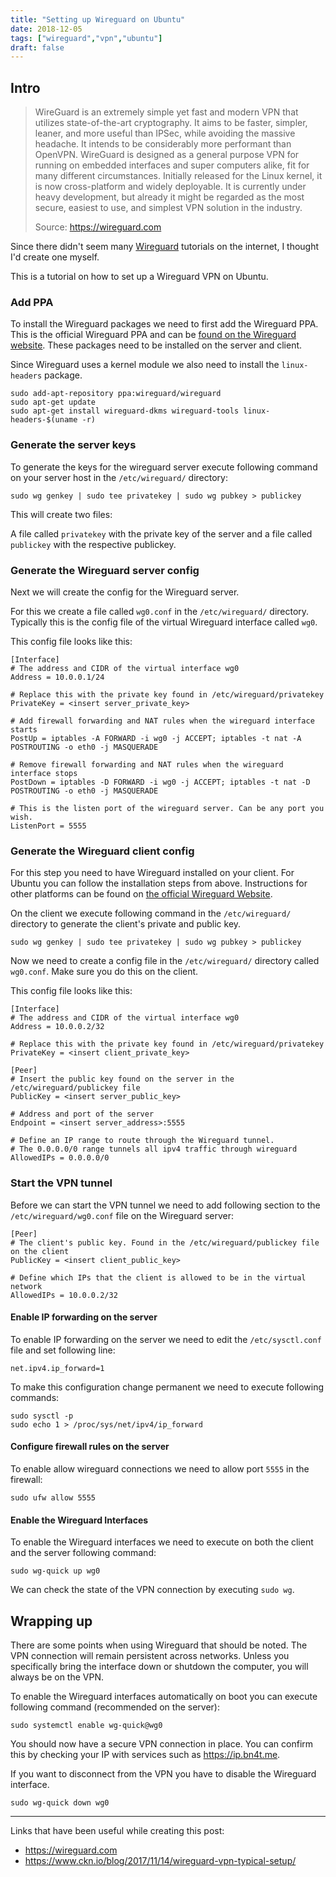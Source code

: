 ```yaml
---
title: "Setting up Wireguard on Ubuntu"
date: 2018-12-05
tags: ["wireguard","vpn","ubuntu"]
draft: false
---
```




## Intro

> WireGuard is an extremely simple yet fast and modern VPN that utilizes state-of-the-art cryptography. It aims to be faster, simpler, leaner, and more useful than IPSec, while avoiding the massive headache. It intends to be considerably more performant than OpenVPN. WireGuard is designed as a general purpose VPN for running on embedded interfaces and super computers alike, fit for many different circumstances. Initially released for the Linux kernel, it is now cross-platform and widely deployable. It is currently under heavy development, but already it might be regarded as the most secure, easiest to use, and simplest VPN solution in the industry.
>
> Source: https://wireguard.com

Since there didn't seem many [Wireguard](https://wireguard.com) tutorials on the internet, I thought I'd create one myself.

This is a tutorial on how to set up a Wireguard VPN on Ubuntu.



### Add PPA

To install the Wireguard packages we need to first add the Wireguard PPA. This is the official Wireguard PPA and can be [found on the Wireguard website](https://www.wireguard.com/install/). These packages need to be installed on the server and client.

Since Wireguard uses a kernel module we also need to install the `linux-headers` package.

````
sudo add-apt-repository ppa:wireguard/wireguard
sudo apt-get update
sudo apt-get install wireguard-dkms wireguard-tools linux-headers-$(uname -r)
````

### Generate the server keys

To generate the keys for the wireguard server execute following command on your server host in the `/etc/wireguard/` directory:

````
sudo wg genkey | sudo tee privatekey | sudo wg pubkey > publickey
````

This will create two files:

A file called `privatekey` with the private key of the server and a file called `publickey` with the respective publickey.


### Generate the Wireguard server config

Next we will create the config for the Wireguard server.

For this we create a file called `wg0.conf` in the `/etc/wireguard/` directory. Typically this is the config file of the virtual Wireguard interface called `wg0`.

This config file looks like this:

````
[Interface]
# The address and CIDR of the virtual interface wg0
Address = 10.0.0.1/24

# Replace this with the private key found in /etc/wireguard/privatekey
PrivateKey = <insert server_private_key>

# Add firewall forwarding and NAT rules when the wireguard interface starts
PostUp = iptables -A FORWARD -i wg0 -j ACCEPT; iptables -t nat -A POSTROUTING -o eth0 -j MASQUERADE

# Remove firewall forwarding and NAT rules when the wireguard interface stops
PostDown = iptables -D FORWARD -i wg0 -j ACCEPT; iptables -t nat -D POSTROUTING -o eth0 -j MASQUERADE

# This is the listen port of the wireguard server. Can be any port you wish.
ListenPort = 5555
````


### Generate the Wireguard client config

For this step you need to have Wireguard installed on your client. For Ubuntu you can follow the installation steps from above. Instructions for other platforms can be found on [the official Wireguard Website](https://www.wireguard.com/install/).

On the client we execute following command in the `/etc/wireguard/` directory to generate the client's private and public key.

````
sudo wg genkey | sudo tee privatekey | sudo wg pubkey > publickey
```` 

Now we need to create a config file in the `/etc/wireguard/` directory called `wg0.conf`. Make sure you do this on the client. 

This config file looks like this:

````
[Interface]
# The address and CIDR of the virtual interface wg0
Address = 10.0.0.2/32

# Replace this with the private key found in /etc/wireguard/privatekey
PrivateKey = <insert client_private_key>

[Peer]
# Insert the public key found on the server in the /etc/wireguard/publickey file
PublicKey = <insert server_public_key>

# Address and port of the server
Endpoint = <insert server_address>:5555

# Define an IP range to route through the Wireguard tunnel. 
# The 0.0.0.0/0 range tunnels all ipv4 traffic through wireguard
AllowedIPs = 0.0.0.0/0
````


### Start the VPN tunnel

Before we can start the VPN tunnel we need to add following section to the `/etc/wireguard/wg0.conf` file on the Wireguard server:

````
[Peer]
# The client's public key. Found in the /etc/wireguard/publickey file on the client
PublicKey = <insert client_public_key>

# Define which IPs that the client is allowed to be in the virtual network
AllowedIPs = 10.0.0.2/32
````


#### Enable IP forwarding on the server

To enable IP forwarding on the server we need to edit the `/etc/sysctl.conf` file and set following line:

````
net.ipv4.ip_forward=1
````

To make this configuration change permanent we need to execute following commands:

````
sudo sysctl -p
sudo echo 1 > /proc/sys/net/ipv4/ip_forward
````


#### Configure firewall rules on the server

To enable allow wireguard connections we need to allow port `5555` in the firewall:

````
sudo ufw allow 5555
````


#### Enable the Wireguard Interfaces

To enable the Wireguard interfaces we need to execute on both the client and the server following command:

````
sudo wg-quick up wg0
````


We can check the state of the VPN connection by executing `sudo wg`.


## Wrapping up

There are some points when using Wireguard that should be noted. 
The VPN connection will remain persistent across networks. Unless you specifically bring the interface down or shutdown the computer, you will always be on the VPN.

To enable the Wireguard interfaces automatically on boot you can execute following command (recommended on the server):
````
sudo systemctl enable wg-quick@wg0
````

You should now have a secure VPN connection in place. You can confirm this by checking your IP with services such as https://ip.bn4t.me.

If you want to disconnect from the VPN you have to disable the Wireguard interface.
````
sudo wg-quick down wg0
````
---

Links that have been useful while creating this post:

- https://wireguard.com
- https://www.ckn.io/blog/2017/11/14/wireguard-vpn-typical-setup/

